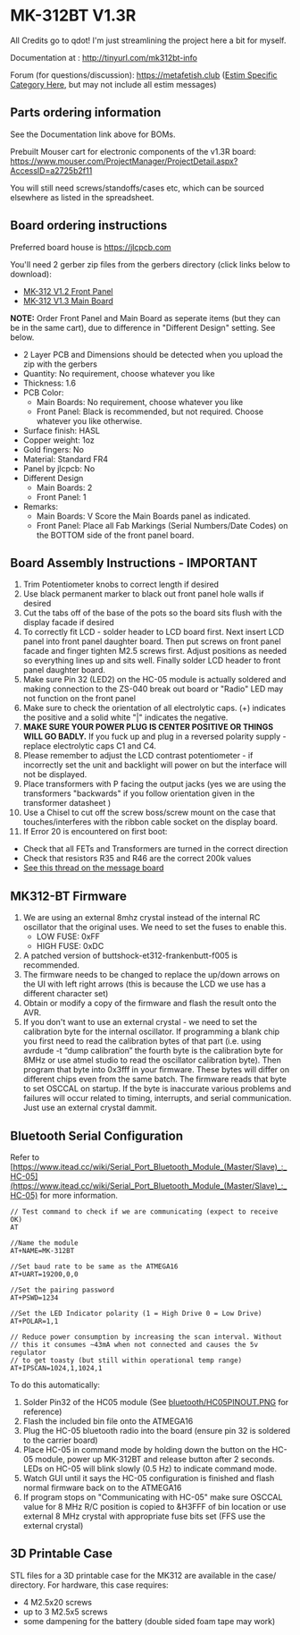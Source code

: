 # MK-312BT V1.3R

All Credits go to qdot! I'm just streamlining the project here a bit for myself.

Documentation at : http://tinyurl.com/mk312bt-info

Forum (for questions/discussion): https://metafetish.club ([Estim
Specific Category Here](https://metafetish.club/c/estim), but may not
include all estim messages)

## Parts ordering information

See the Documentation link above for BOMs.

Prebuilt Mouser cart for electronic components of the v1.3R board:
https://www.mouser.com/ProjectManager/ProjectDetail.aspx?AccessID=a2725b2f11

You will still need screws/standoffs/cases etc, which can be sourced
elsewhere as listed in the spreadsheet.

## Board ordering instructions

Preferred board house is https://jlcpcb.com

You'll need 2 gerber zip files from the gerbers directory (click links below to download):

- [MK-312 V1.2 Front Panel](https://github.com/buttshock/mk312-bt/blob/master/gerbers/ZIP%20FILES/MK-312BT%20Front%20Panel%20V1.2%20Gerber.zip?raw=true)
- [MK-312 V1.3 Main Board](https://github.com/buttshock/mk312-bt/blob/master/gerbers/ZIP%20FILES/MK-312BT%20Main%20Boards%20V1.3%20Gerber.zip?raw=true)

**NOTE:** Order Front Panel and Main Board as seperate items (but they
can be in the same cart), due to difference in "Different Design"
setting. See below.

- 2 Layer PCB and Dimensions should be detected when you upload the
  zip with the gerbers
- Quantity: No requirement, choose whatever you like
- Thickness: 1.6
- PCB Color:
   - Main Boards: No requirement, choose whatever you like
   - Front Panel: Black is recommended, but not required. Choose whatever you like otherwise.
- Surface finish: HASL
- Copper weight: 1oz
- Gold fingers: No
- Material: Standard FR4
- Panel by jlcpcb: No
- Different Design 
   - Main Boards: 2
   - Front Panel: 1
- Remarks:
   - Main Boards: V Score the Main Boards panel as indicated.
   - Front Panel: Place all Fab Markings (Serial Numbers/Date Codes) on the BOTTOM side of the front panel board.
   
## Board Assembly Instructions - IMPORTANT

1. Trim Potentiometer knobs to correct length if desired
2. Use black permanent marker to black out front panel hole walls if
   desired
3. Cut the tabs off of the base of the pots so the board sits flush
   with the display facade if desired
4. To correctly fit LCD - solder header to LCD board first. Next
   insert LCD panel into front panel daughter board. Then put screws
   on front panel facade and finger tighten M2.5 screws first. Adjust
   positions as needed so everything lines up and sits well. Finally
   solder LCD header to front panel daughter board.
5. Make sure Pin 32 (LED2) on the HC-05 module is actually soldered
   and making connection to the ZS-040 break out board or "Radio" LED
   may not function on the front panel
6. Make sure to check the orientation of all electrolytic caps. (+)
   indicates the positive and a solid white "|" indicates the negative.
8. **MAKE SURE YOUR POWER PLUG IS CENTER POSITIVE OR THINGS WILL GO
   BADLY.** If you fuck up and plug in a reversed polarity supply -
   replace electrolytic caps C1 and C4.
9. Please remember to adjust the LCD contrast potentiometer - if
   incorrectly set the unit and backlight will power on but the
   interface will not be displayed.
10. Place transformers with P facing the output jacks (yes we are
    using the transformers "backwards" if you follow orientation given
    in the transformer datasheet )
11. Use a Chisel to cut off the screw boss/screw mount on the case
    that touches/interferes with the ribbon cable socket on the
    display board.
12. If Error 20 is encountered on first boot:
   - Check that all FETs and Transformers are turned in the correct direction
   - Check that resistors R35 and R46 are the correct 200k values
   - [See this thread on the message board](https://metafetish.club/t/mk-312bt-failure-20/)

## MK312-BT Firmware

1. We are using an external 8mhz crystal instead of the internal RC
   oscillator that the original uses. We need to set the fuses to
   enable this. 
   - LOW FUSE: 0xFF 
   - HIGH FUSE: 0xDC
2. A patched version of buttshock-et312-frankenbutt-f005 is
   recommended.
3. The firmware needs to be changed to replace the up/down arrows on
   the UI with left right arrows (this is because the LCD we use has a
   different character set)
4. Obtain or modify a copy of the firmware and flash the result onto
   the AVR.
5. If you don't want to use an external crystal - we need to set the
   calibration byte for the internal oscillator. If programming a
   blank chip you first need to read the calibration bytes of that
   part (i.e. using avrdude -t “dump calibration” the fourth byte is
   the calibration byte for 8MHz or use atmel studio to read the
   oscillator calibration byte). Then program that byte into 0x3fff in
   your firmware. These bytes will differ on different chips even from
   the same batch. The firmware reads that byte to set OSCCAL on
   startup. If the byte is inaccurate various problems and failures
   will occur related to timing, interrupts, and serial communication.
   Just use an external crystal dammit.

## Bluetooth Serial Configuration

Refer to
[https://www.itead.cc/wiki/Serial_Port_Bluetooth_Module_(Master/Slave)_:_HC-05](https://www.itead.cc/wiki/Serial_Port_Bluetooth_Module_(Master/Slave)_:_HC-05)
for more information.

```
// Test command to check if we are communicating (expect to receive OK)
AT

//Name the module
AT+NAME=MK-312BT 

//Set baud rate to be same as the ATMEGA16
AT+UART=19200,0,0

//Set the pairing password
AT+PSWD=1234

//Set the LED Indicator polarity (1 = High Drive 0 = Low Drive)
AT+POLAR=1,1

// Reduce power consumption by increasing the scan interval. Without
// this it consumes ~43mA when not connected and causes the 5v regulator
// to get toasty (but still within operational temp range)
AT+IPSCAN=1024,1,1024,1 
```

To do this automatically:
1. Solder Pin32 of the HC05 module (See [bluetooth/HC05PINOUT.PNG](https://github.com/buttshock/mk312-bt/blob/master/bluetooth_conf/HC05PINOUT.png) for reference)
2. Flash the included bin file onto the ATMEGA16
3. Plug the HC-05 bluetooth radio into the board (ensure pin 32 is
   soldered to the carrier board)
4. Place HC-05 in command mode by holding down the button on the HC-05
   module, power up MK-312BT and release button after 2 seconds. LEDs
   on HC-05 will blink slowly (0.5 Hz) to indicate command mode.
5. Watch GUI until it says the HC-05 configuration is finished and
   flash normal firmware back on to the ATMEGA16
6. If program stops on "Communicating with HC-05" make sure OSCCAL
   value for 8 MHz R/C position is copied to &H3FFF of bin location or
   use external 8 MHz crystal with appropriate fuse bits set (FFS use
   the external crystal)

## 3D Printable Case

STL files for a 3D printable case for the MK312 are available in the
case/ directory. For hardware, this case requires:

- 4 M2.5x20 screws
- up to 3 M2.5x5 screws
- some dampening for the battery (double sided foam tape may work)
